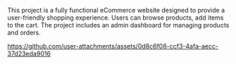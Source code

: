  This project is a fully functional eCommerce website designed to provide a user-friendly shopping experience. Users can browse products, add items to the cart. The project includes an admin dashboard for managing products and orders.
 

https://github.com/user-attachments/assets/0d8c6f08-ccf3-4afa-aecc-37d23eda9016





